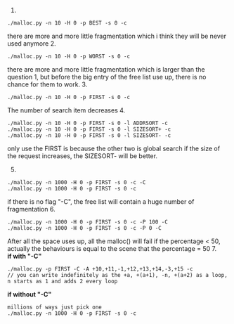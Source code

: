 1. 
```
./malloc.py -n 10 -H 0 -p BEST -s 0 -c
```
there are more and more little fragmentation which i think they will be never used anymore
2. 
```
./malloc.py -n 10 -H 0 -p WORST -s 0 -c
```
there are more and more little fragmentation which is larger than the question 1, but before the big entry of the free list use up, there is no chance for them to work.
3.  
```
./malloc.py -n 10 -H 0 -p FIRST -s 0 -c
```
The number of search item decreases
4.  
```
./malloc.py -n 10 -H 0 -p FIRST -s 0 -l ADDRSORT -c
./malloc.py -n 10 -H 0 -p FIRST -s 0 -l SIZESORT+ -c
./malloc.py -n 10 -H 0 -p FIRST -s 0 -l SIZESORT- -c
```
only use the FIRST is because the other two is global search
if the size of the request increases, the SIZESORT- will be better.

5.  
```
./malloc.py -n 1000 -H 0 -p FIRST -s 0 -c -C
./malloc.py -n 1000 -H 0 -p FIRST -s 0 -c
```
if there is no flag "-C", the free list will contain a huge number of fragmentation
6.  
```
./malloc.py -n 1000 -H 0 -p FIRST -s 0 -c -P 100 -C
./malloc.py -n 1000 -H 0 -p FIRST -s 0 -c -P 0 -C
```
After all the space uses up, all the malloc() will fail
if the percentage < 50, actually the behaviours is equal to the scene that the percentage = 50
7.  
**if with "-C"**
```
./malloc.py -p FIRST -C -A +10,+11,-1,+12,+13,+14,-3,+15 -c
// you can write indefinitely as the +a, +(a+1), -n, +(a+2) as a loop, n starts as 1 and adds 2 every loop
```
**if without "-C"**
```
millions of ways just pick one
./malloc.py -n 1000 -H 0 -p FIRST -s 0 -c
```